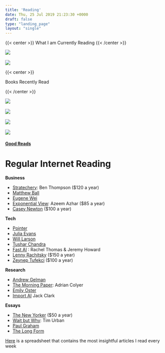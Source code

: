 ```yaml
---
title: 'Reading'
date: Thu, 25 Jul 2019 21:23:30 +0000
draft: false
type: "landing_page"
layout: "single"
---
```



{{< center >}}
What I am Currently Reading
{{< /center >}}

![](/img/seeing_like_a_state.jpg?style=centerme)\
\
![](/img/effective_python.jpg?style=centerme)


{{< center >}}

Books Recently Read

{{< /center >}}


![](/img/hidden_girl.jpg?style=centerme)\
\
![](/img/UKL_writing.jpg?style=centerme)\
\
![](/img/memory_police.jpg?style=centerme)\
\
![](/img/men_we_reaped.jpg?style=centerme)



#### [Good Reads](https://www.goodreads.com/user/show/75265124-judah)

Regular Internet Reading 
=========================


**Business**

* [Stratechery](https://stratechery.com/): Ben Thompson ($120 a year)
* [Matthew Ball](https://www.matthewball.vc/)
* [Eugene Wei](https://eugenewei.substack.com/)
* [Exponential View](https://www.exponentialview.co/): Azeem Azhar ($85 a year)
* [Casey Newton](https://www.platformer.news/) ($100 a year)

**Tech**

* [Pointer](http://www.pointer.io/)
* [Julia Evans](https://jvns.ca/)
* [Will Larson](https://lethain.com/)
* [Tushar Chandra](https://tusharc.dev/)
* [Fast AI](https://www.fast.ai/) : Rachel Thomas & Jeremy Howard
* [Lenny Rachitsky](https://www.lennyrachitsky.com/) ($150 a year)
* [Zeynep Tufekci](https://zeynep.substack.com/) ($100 a year)

**Research**

* [Andrew Gelman](https://statmodeling.stat.columbia.edu/)
* [The Morning Paper](https://blog.acolyer.org/): Adrian Colyer
* [Emily Oster](https://emilyoster.substack.com/)
* [Import AI](https://jack-clark.net/) Jack Clark

**Essays**

* [The New Yorker](https://www.newyorker.com/) ($50 a year)
* [Wait but Why](https://waitbutwhy.com/): Tim Urban
* [Paul Graham](http://paulgraham.com/index.html)
* [The Long Form](https://longform.org/)


[Here](https://docs.google.com/spreadsheets/d/1LJM3EJrV8Gx8W0Hk-_i2BhHy1QEer_wZ91dlC22D7a8/edit?usp=sharing) is a spreadsheet that contains the most insightful articles I read every week
